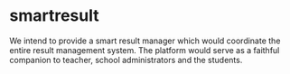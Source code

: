 # smartresult

We intend to provide a smart result manager which would coordinate the entire result management system.
The platform would serve as a faithful companion to teacher, school administrators and the students.